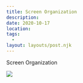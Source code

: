 ```yaml
---
title: Screen Organization
description:
date: 2020-10-17
location:
tags:
  -
layout: layouts/post.njk
---
```


Screen Organization

![](https://d2w9rnfcy7mm78.cloudfront.net/9142519/original_1ce787a8ab04daee0df3b55866fb5f61.png?1602889540?bc=0)
